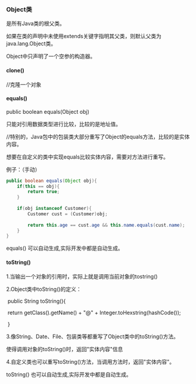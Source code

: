 ### Object类

是所有Java类的根父类。

如果在类的声明中未使用extends关键字指明其父类，则默认父类为java.lang.Object类。

Object中只声明了一个空参的构造器。



#### clone()		

//克隆一个对象

#### equals()

public boolean equals(Object obj)

只能对引用数据类型进行比较，比较的是地址值。



//特别的，Java包中的包装类大部分重写了Object的equals方法，比较的是实体内容。

想要在自定义的类中实现equals比较实体内容，需要对方法进行重写。



例子：（手动）

```java
public boolean equals(Object obj){
    if(this == obj){
        return true;
    }
    
    if(obj instanceof Customer){
        Customer cust = (Customer)obj;
        
        return this.age == cust.age && this.name.equals(cust.name);
    }
}
```

   equals() 可以自动生成,实际开发中都是自动生成。



#### toString()

1.当输出一个对象的引用时，实际上就是调用当前对象的tostring()

2.Object类中toString()的定义：

​	public String toString(){

​			return getClass().getName() + "@" + Integer.toHexstring(hashCode());

​	}

3.像String、Date、File、包装类等都重写了Object类中的toString()方法。

使得调用对象的toString()时，返回"实体内容"信息

4.自定义类也可以重写toString()方法，当调用方法时，返回"实体内容"。

toString() 也可以自动生成,实际开发中都是自动生成。

